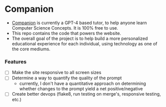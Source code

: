 # Companion

- [Companion](https://codecompanion.app/) is currently a GPT-4 based tutor, to help anyone learn Computer Science Concepts. It is 100% free to use.
- This repo contains the code that powers the website.
- The overall goal of the project is to help build a more personalized educational experience for each individual, using technology as one of the core mediums.

### Features

- [ ] Make the site responsive to all screen sizes
- [ ] Determine a way to quantify the quality of the prompt
  - currently, I don't have a quantitative approach on determining whether changes to the prompt yield a net positive/negative
- [ ] Create better devops (flake8, run testing on merge's, responsive testing, etc.)